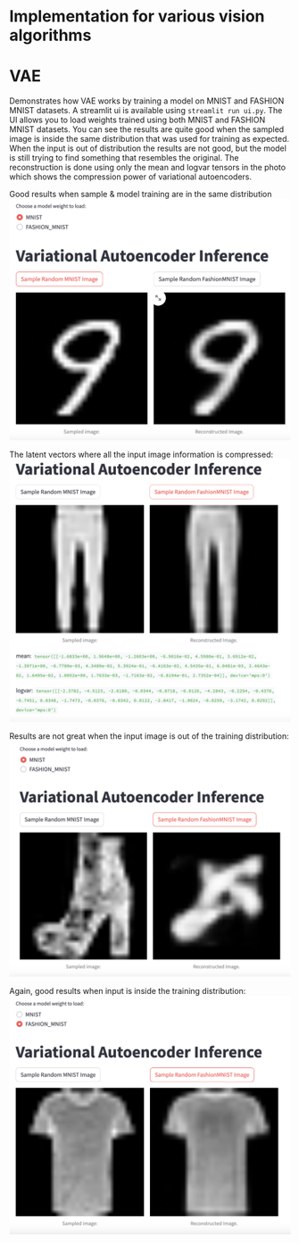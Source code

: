 # Implementation for various vision algorithms

# VAE
Demonstrates how VAE works by training a model on MNIST and FASHION MNIST datasets.
A streamlit ui is available using `streamlit run ui.py`.
The UI allows you to load weights trained using both MNIST and FASHION MNIST datasets.
You can see the results are quite good when the sampled image is inside the same distribution that was used for training as expected.
When the input is out of distribution the results are not good, but the model is still trying to find something that resembles the original.
The reconstruction is done using only the mean and logvar tensors in the photo which shows the compression power of variational autoencoders.

Good results when sample & model training are in the same distribution
![Alt text](image.png)

The latent vectors where all the input image information is compressed:
![Alt text](image-3.png)

Results are not great when the input image is out of the training distribution:
![Alt text](image-1.png)

Again, good results when input is inside the training distribution:
![Alt text](image-2.png)
